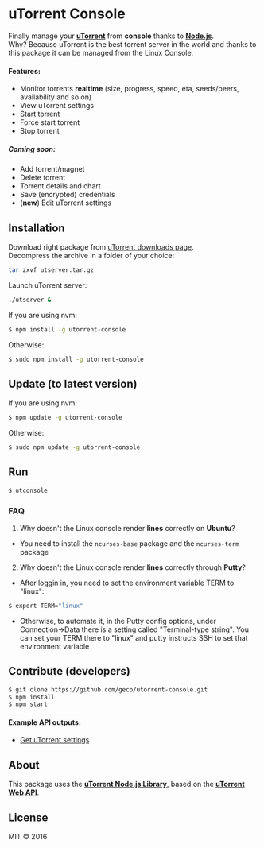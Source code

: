 # uTorrent Console
Finally manage your __<a href="http://www.utorrent.com/" title="uTorrent" target="_blank">uTorrent</a>__ from __console__ thanks to __<a href="https://nodejs.org" title="Node.js" target="_blank">Node.js</a>__.
<br>Why? Because uTorrent is the best torrent server in the world and thanks to this package it can be managed from the Linux Console.


#### Features:
- Monitor torrents __realtime__ (size, progress, speed, eta, seeds/peers, availability and so on)
- View uTorrent settings
- Start torrent
- Force start torrent
- Stop torrent

##### Coming soon:
- Add torrent/magnet
- Delete torrent
- Torrent details and chart
- Save (encrypted) credentials
- (__new__) Edit uTorrent settings

## Installation
Download right package from <a href="http://www.utorrent.com/intl/en/downloads/linux" title="uTorrent downloads page" target="_blank">uTorrent downloads page</a>.<br>Decompress the archive in a folder of your choice:
```sh
tar zxvf utserver.tar.gz
```
Launch uTorrent server:
```sh
./utserver &
```
If you are using nvm:
```sh
$ npm install -g utorrent-console
```
Otherwise:
```sh
$ sudo npm install -g utorrent-console
```
## Update (to latest version)
If you are using nvm:
```sh
$ npm update -g utorrent-console
```
Otherwise:
```sh
$ sudo npm update -g utorrent-console
```
## Run
```sh
$ utconsole
```
### FAQ
1. Why doesn't the Linux console render __lines__ correctly on __Ubuntu__?
  - You need to install the `ncurses-base` package and the `ncurses-term` package
2. Why doesn't the Linux console render __lines__ correctly through __Putty__?
  - After loggin in, you need to set the environment variable TERM to "linux":
  ```sh
  $ export TERM="linux"
  ```
  - Otherwise, to automate it, in the Putty config options, under Connection->Data there is a setting called "Terminal-type string". You can set your TERM there to "linux" and putty instructs SSH to set that environment variable

## Contribute (developers)
```sh
$ git clone https://github.com/geco/utorrent-console.git
$ npm install
$ npm start
```
#### Example API outputs:
- <a href="https://github.com/geco/utorrent-console/blob/master/outputs/getSettings.json" target="_blank">Get uTorrent settings</a>


## About
This package uses the __<a href="https://github.com/geco/library-utorrent" title="uTorrent library" target="_blank">uTorrent Node.js Library</a>__, based on the __<a href="http://help.utorrent.com/customer/portal/topics/664593/articles" title="uTorrent Web API" target="_blank">uTorrent Web API</a>__.


## License
MIT &copy; 2016
